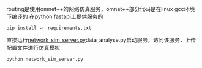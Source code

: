 routing是使用omnet++的网络仿真服务，omnet++部分代码是在linux gcc环境下编译的
在python fastapi上提供服务的
```
pip install -r requirements.txt
```
直接运行[network_sim_server.py](network_sim_server.py)data_analyse.py启动服务，访问该服务，上传配置文件进行仿真模拟
```
python network_sim_server.py
```
